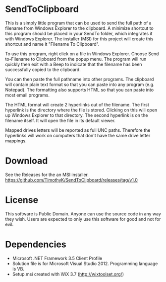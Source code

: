 SendToClipboard
===============
This is a simply little program that can be used to send the full path of a filename from Windows Explorer to the clipboard.  A minimize shortcut to this program should be placed in your SendTo folder, which integrates it with Windows Explorer.  The installer (MSI) for this project will create this shortcut and name it "Filename To Clipboard".

To use this program, right click on a file in Windows Explorer.  Choose Send to-Filename to Clipboard from the popup menu.  The program will run quickly then exit with a Beep to indicate that the filename has been successfully copied to the clipboard.

You can then paste the full pathname into other programs.  The clipboard will contain plain text format so that you can paste into any program (e.g. Notepad).  The formatting also supports HTML so that you can paste into most email programs.

The HTML format will create 2 hyperlinks out of the filename.  The first hyperlink is the directory where the file is stored.  Clicking on this will open up Windows Explorer to that directory.  The second hyperlink is on the filename itself.  It will open the file in its default viewer.  

Mapped drives letters will be reported as full UNC paths.  Therefore the hyperlinks will work on computers that don't have the same drive letter mappings.

Download
========
See the Releases for the an MSI installer.  https://github.com/TimothyK/SendToClipboard/releases/tag/v1.0

License
=======
This software is Public Domain.  Anyone can use the source code in any way they wish.  Users are expected to only use this software for good and not for evil.

Dependencies
============
- Microsoft .NET Framework 3.5 Client Profile
- Solution file is for Microsoft Visual Studio 2012.  Programming language is VB.
- Setup.msi created with WiX 3.7 (http://wixtoolset.org/)
